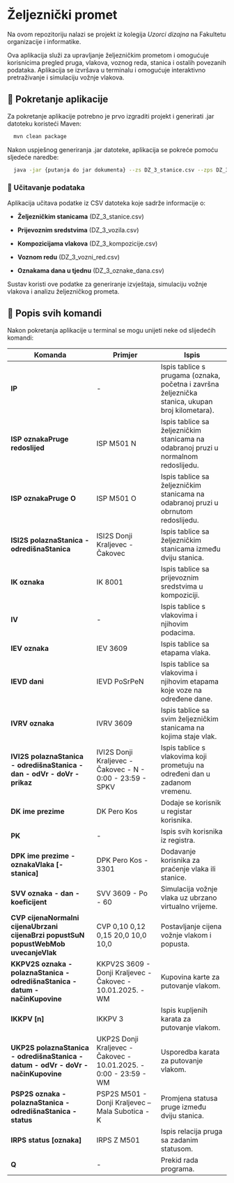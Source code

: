 # Željeznički promet

Na ovom repozitoriju nalazi se projekt iz kolegija *Uzorci dizajna* na Fakultetu organizacije i informatike.

Ova aplikacija služi za upravljanje željezničkim prometom i omogućuje korisnicima pregled pruga, vlakova, voznog reda, stanica i ostalih povezanih podataka.
Aplikacija se izvršava u terminalu i omogućuje interaktivno pretraživanje i simulaciju vožnje vlakova.

## 🚀 Pokretanje aplikacije

Za pokretanje aplikacije potrebno je prvo izgraditi projekt i generirati .jar datoteku koristeći Maven:
```bash
  mvn clean package
```
Nakon uspješnog generiranja .jar datoteke, aplikacija se pokreće pomoću sljedeće naredbe:

```bash
  java -jar {putanja do jar dokumenta} --zs DZ_3_stanice.csv --zps DZ_3_vozila.csv --zk DZ_3_kompozicije.csv --zvr DZ_3_vozni_red.csv --zod DZ_3_oznake_dana.csv
```
### 📂 Učitavanje podataka

Aplikacija učitava podatke iz CSV datoteka koje sadrže informacije o:

+  **Željezničkim stanicama** (DZ_3_stanice.csv)

+ **Prijevoznim sredstvima** (DZ_3_vozila.csv)

+ **Kompozicijama vlakova** (DZ_3_kompozicije.csv)

+ **Voznom redu** (DZ_3_vozni_red.csv)

+ **Oznakama dana u tjednu** (DZ_3_oznake_dana.csv)

Sustav koristi ove podatke za generiranje izvještaja, simulaciju vožnje vlakova i analizu željezničkog prometa.

## 📌 Popis svih komandi


Nakon pokretanja aplikacije u terminal se mogu unijeti neke od slijedećih komandi:



| **Komanda** | **Primjer** | **Ispis** |
|------------|------------|---------|
| **IP** | - | Ispis tablice s prugama (oznaka, početna i završna željeznička stanica, ukupan broj kilometara). |
| **ISP oznakaPruge redoslijed** | ISP M501 N | Ispis tablice sa željezničkim stanicama na odabranoj pruzi u normalnom redoslijedu. |
| **ISP oznakaPruge O** | ISP M501 O | Ispis tablice sa željezničkim stanicama na odabranoj pruzi u obrnutom redoslijedu. |
| **ISI2S polaznaStanica - odredišnaStanica** | ISI2S Donji Kraljevec - Čakovec | Ispis tablice sa željezničkim stanicama između dviju stanica. |
| **IK oznaka** | IK 8001 | Ispis tablice sa prijevoznim sredstvima u kompoziciji. |
| **IV** | - | Ispis tablice s vlakovima i njihovim podacima. |
| **IEV oznaka** | IEV 3609 | Ispis tablice sa etapama vlaka. |
| **IEVD dani** | IEVD PoSrPeN | Ispis tablice sa vlakovima i njihovim etapama koje voze na određene dane. |
| **IVRV oznaka** | IVRV 3609 | Ispis tablice sa svim željezničkim stanicama na kojima staje vlak. |
| **IVI2S polaznaStanica - odredišnaStanica - dan - odVr - doVr - prikaz** | IVI2S Donji Kraljevec - Čakovec - N - 0:00 - 23:59 - SPKV | Ispis tablice s vlakovima koji prometuju na određeni dan u zadanom vremenu. |
| **DK ime prezime** | DK Pero Kos | Dodaje se korisnik u registar korisnika. |
| **PK** | - | Ispis svih korisnika iz registra. |
| **DPK ime prezime - oznakaVlaka [- stanica]** | DPK Pero Kos - 3301 | Dodavanje korisnika za praćenje vlaka ili stanice. |
| **SVV oznaka - dan - koeficijent** | SVV 3609 - Po - 60 | Simulacija vožnje vlaka uz ubrzano virtualno vrijeme. |
| **CVP cijenaNormalni cijenaUbrzani cijenaBrzi popustSuN popustWebMob uvecanjeVlak** | CVP 0,10 0,12 0,15 20,0 10,0 10,0 | Postavljanje cijena vožnje vlakom i popusta. |
| **KKPV2S oznaka - polaznaStanica - odredišnaStanica - datum - načinKupovine** | KKPV2S 3609 - Donji Kraljevec - Čakovec - 10.01.2025. - WM | Kupovina karte za putovanje vlakom. |
| **IKKPV [n]** | IKKPV 3 | Ispis kupljenih karata za putovanje vlakom. |
| **UKP2S polaznaStanica - odredišnaStanica - datum - odVr - doVr - načinKupovine** | UKP2S Donji Kraljevec - Čakovec - 10.01.2025. - 0:00 - 23:59 - WM | Usporedba karata za putovanje vlakom. |
| **PSP2S oznaka - polaznaStanica - odredišnaStanica - status** | PSP2S M501 - Donji Kraljevec – Mala Subotica - K | Promjena statusa pruge između dviju stanica. |
| **IRPS status [oznaka]** | IRPS Z M501 | Ispis relacija pruga sa zadanim statusom. |
| **Q** | - | Prekid rada programa. |

